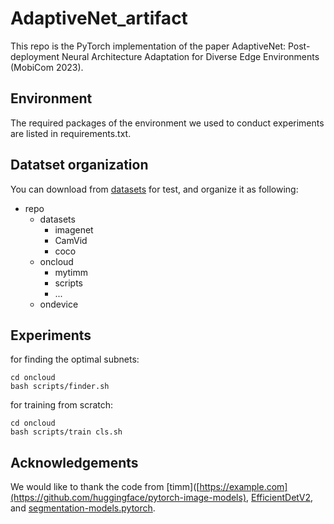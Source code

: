 # AdaptiveNet_artifact

This repo is the PyTorch implementation of the paper AdaptiveNet: Post-deployment Neural Architecture Adaptation for Diverse Edge Environments (MobiCom 2023).

## Environment  
The required packages of the environment we used to conduct experiments are listed in requirements.txt.

## Datatset organization
You can download from [datasets](https://cloud.tsinghua.edu.cn/f/160fb02458304bd39c43/) for test, and organize it as following:
- repo
  - datasets
    - imagenet
    - CamVid
    - coco
  - oncloud
    - mytimm
    - scripts
    - ...
  - ondevice

## Experiments
for finding the optimal subnets:
```shell
cd oncloud
bash scripts/finder.sh
```
for training from scratch:
```shell
cd oncloud
bash scripts/train cls.sh
```
## Acknowledgements
We would like to thank the code from [timm]([https://example.com](https://github.com/huggingface/pytorch-image-models), [EfficientDetV2](https://github.com/rwightman/efficientdet-pytorch), and [segmentation-models.pytorch](https://github.com/qubvel/segmentation_models.pytorch).
